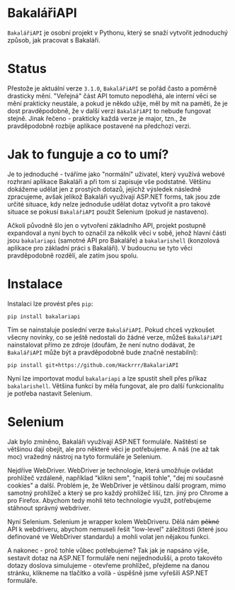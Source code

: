 # BakalářiAPI
`BakalářiAPI` je osobní projekt v Pythonu, který se snaží vytvořit jednoduchý způsob, jak pracovat s Bakaláři.

# Status
Přestože je aktuální verze `3.1.0`, `BakalářiAPI` se pořád často a poměrně drasticky mění. "Veřejná" část API tomuto nepodléhá, ale interní věci se mění prakticky neustále, a pokud je někdo užije, měl by mít na paměti, že je dost pravděpodobně, že v další verzi `BakalářiAPI` to nebude fungovat stejně. Jinak řečeno - prakticky každá verze je major, tzn., že pravděpodobně rozbije aplikace postavené na předchozí verzi.

# Jak to funguje a co to umí?
Je to jednoduché - tváříme jako "normální" uživatel, který využívá webové rozhraní aplikace Bakaláři a při tom si zapisuje vše podstatné. Většinu dokážeme udělat jen z prostých dotazů, jejichž výsledek následně zpracujeme, avšak jelikož Bakaláři využívají ASP.NET forms, tak jsou zde určité situace, kdy nelze jednoduše udělat dotaz vytvořit a pro takové situace se pokusí `BakalářiAPI` použít Selenium (pokud je nastaveno).

Ačkoli původně šlo jen o vytvoření základního API, projekt postupně expandoval a nyní bych to označil za několik věcí v sobě, jehož hlavní části jsou `bakalariapi` (samotné API pro Bakaláře) a `bakalarishell` (konzolová aplikace pro základní práci s Bakaláři). V budoucnu se tyto věci pravděpodobně rozdělí, ale zatím jsou spolu.

# Instalace
Instalaci lze provést přes `pip`:
```
pip install bakalariapi
```
Tím se nainstaluje poslední verze `BakalářiAPI`. Pokud chceš vyzkoušet všecny novinky, co se ještě nedostali do žádné verze, můžeš `BakalářiAPI` nainstalovat přímo ze zdroje (doufám, že není nutno dodávat, že `BakalářiAPI` může být a pravděpodobně bude značně nestabilní):
```
pip install git+https://github.com/Hackrrr/BakalariAPI
```
Nyní lze importovat modul `bakalariapi` a lze spustit shell přes příkaz `bakalarishell`. Většina funkcí by měla fungovat, ale pro další funkcionalitu je potřeba nastavit Selenium.

# Selenium
Jak bylo zmíněno, Bakaláři využívají ASP.NET formuláře. Naštěstí se většinou dají obejít, ale pro některé věci je potřebujeme. A náš (ne až tak moc) vražedný nástroj na tyto formuláře je Selenium.

Nejdříve WebDriver. WebDriver je technologie, která umožňuje ovládat prohlížeč vzdáleně, například "klikni sem", "napiš tohle", "dej mi současné cookies" a další. Problém je, že WebDriver je většinou další program, mimo samotný prohlížeč a který se pro každý prohlížeč liší, tzn. jiný pro Chrome a pro Firefox. Abychom tedy mohli této technologie využít, potřebujeme stáhnout správný webdriver.

Nyní Selenium. Selenium je wrapper kolem WebDriveru. Dělá nám ~~pěkné~~ API k webdriveru, abychom nemuseli řešit "low-level" záležitosti (které jsou definované ve WebDriver standardu) a mohli volat jen nějakou funkci.

A nakonec - proč tohle vůbec potřebujeme? Tak jak je napsáno výše, sestavit dotaz na ASP.NET formuláře není nejjednodušší, a proto takovéto dotazy doslova simulujeme - otevřeme prohlížeč, přejdeme na danou stránku, klikneme na tlačítko a voilà - úspěšně jsme vyřešili ASP.NET formuláře.
